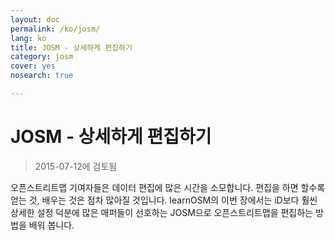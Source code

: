```yaml
---
layout: doc
permalink: /ko/josm/
lang: ko
title: JOSM - 상세하게 편집하기
category: josm
cover: yes
nosearch: true

---
```


JOSM - 상세하게 편집하기
================

> 2015-07-12에 검토됨

오픈스트리트맵 기여자들은 데이터 편집에 많은 시간을 소모합니다. 편집을 하면 할수록 얻는 것, 배우는 것은 점차 많아질 것입니다. learnOSM의 이번 장에서는 iD보다 훨씬 상세한 설정 덕분에 많은 매퍼들이 선호하는 JOSM으로 오픈스트리트맵을 편집하는 방법을 배워 봅니다.